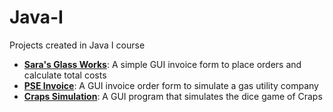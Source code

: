 # Java-I

Projects created in Java I course<br>


- <b><a href="https://github.com/Coderaulic/Java-I/tree/master/Project%201%20-%20Sara's%20Glass%20Works">
Sara's Glass Works</a></b>: A simple GUI invoice form to place orders and calculate total costs
- <b><a href="https://github.com/Coderaulic/Java-I/tree/master/Project%202%20-%20PSE%20Invoice">
PSE Invoice</a></b>: A GUI invoice order form to simulate a gas utility company
- <b><a href="https://github.com/Coderaulic/Java-I/tree/master/Project%203%20-%20Craps%20Simulation">
Craps Simulation</a></b>: A GUI program that simulates the dice game of Craps
